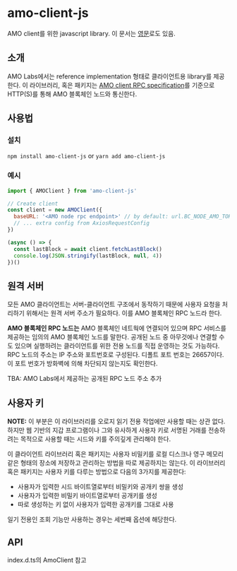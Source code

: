# amo-client-js
AMO client를 위한 javascript library. 이 문서는 [영문](README.md)로도 있음.

## 소개
AMO Labs에서는 reference implementation 형태로 클라이언트용 library를
제공한다. 이 라이브러리, 혹은 패키지는 [AMO client RPC
specification](https://github.com/amolabs/docs/blob/master/rpc.md)를 기준으로
HTTP(S)를 통해 AMO 블록체인 노드와 통신한다.

## 사용법

### 설치
`npm install amo-client-js` or `yarn add amo-client-js`

### 예시
```javascript
import { AMOClient } from 'amo-client-js'

// Create client
const client = new AMOClient({
  baseURL: '<AMO node rpc endpoint>' // by default: url.BC_NODE_AMO_TOKYO 
  // ... extra config from AxiosRequestConfig
})

(async () => {
  const lastBlock = await client.fetchLastBlock()
  console.log(JSON.stringify(lastBlock, null, 4))
})()
```

## 원격 서버
모든 AMO 클라이언트는 서버-클라이언트 구조에서 동작하기 때문에 사용자 요청을
처리하기 위해서는 원격 서버 주소가 필요하다. 이를 AMO 블록체인 RPC 노드라 한다.

**AMO 블록체인 RPC 노드는** AMO 블록체인 네트웍에 연결되어 있으며 RPC 서비스를
제공하는 임의의 AMO 블록체인 노드를 말한다. 공개된 노드 중 아무것에나 연결할
수도 있으며 실행하려는 클라이언트를 위한 전용 노드를 직접 운영하는 것도
가능하다. RPC 노드의 주소는 IP 주소와 포트번호로 구성된다. 디폴트 포트 번호는
26657이다. 이 포트 번호가 방화벽에 의해 차단되지 않는지도 확인한다.

TBA: AMO Labs에서 제공하는 공개된 RPC 노드 주소 추가

## 사용자 키
**NOTE:** 이 부분은 이 라이브러리를 오로지 읽기 전용 작업에만 사용할 때는 상관
없다. 하지만 웹 기반의 지갑 프로그램이나 그와 유사하게 사용자 키로 서명된
거래를 전송하려는 목적으로 사용할 때는 시드와 키를 주의깊게 관리해야 한다.

이 클라이언트 라이브러리 혹은 패키지는 사용자 비밀키를 로컬 디스크나 영구 메모리 같은 형태의 장소에 저장하고 관리하는 방법을 따로 제공하지는 않는다. 이 라이브러리 혹은 패키지는 사용자 키를 다루는 방법으로 다음의 3가지를 제공한다:
* 사용자가 입력한 시드 바이트열로부터 비밀키와 공개키 쌍을 생성
* 사용자가 입력한 비밀키 바이트열로부터 공개키를 생성
* 따로 생성하는 키 없이 사용자가 입력한 공개키를 그대로 사용

일기 전용인 조회 기능만 사용하는 경우는 세번째 옵션에 해당한다.

## API
index.d.ts의 AmoClient 참고
